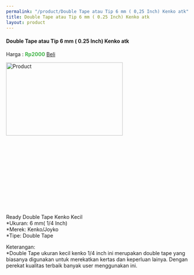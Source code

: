 ```yaml
---
permalink: "/product/Double Tape atau Tip 6 mm ( 0,25 Inch) Kenko atk"
title: Double Tape atau Tip 6 mm ( 0.25 Inch) Kenko atk
layout: product
---
```


#### Double Tape atau Tip 6 mm ( 0.25 Inch) Kenko atk

Harga : <span style="color:#42b549">**Rp2000**</span>  <a class="btn btn-success" href="http://api.whatsapp.com/send?phone={{site.whatsapp}}&text=kak saya mau beli {{page.title}} () 1 buah bayarnya di kampus ia kak %3A)" style="width:100px;">Beli</a>

<image src="{{site.baseurl}}/img/Double Tape atau Tip 6 mm ( 0.25 Inch) Kenko atk.jpg" alt="Product" width="80%" height="50%" style="max-width:400px;max-height:400px"/>

Ready Double Tape Kenko Kecil  
*Ukuran: 6 mm( 1/4 Inch)  
*Merek: Kenko/Joyko  
*Tipe: Double Tape  
  
Keterangan:  
*Double Tape ukuran kecil kenko 1/4 inch ini merupakan double tape yang biasanya digunakan untuk merekatkan kertas dan keperluan lainya. Dengan perekat kualitas terbaik banyak user menggunakan ini.